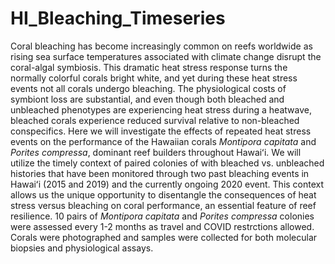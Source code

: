 # HI_Bleaching_Timeseries

Coral bleaching has become increasingly common on reefs worldwide as rising sea surface temperatures associated with climate change disrupt the coral-algal symbiosis. This dramatic heat stress response turns the normally colorful corals bright white, and yet during these heat stress events not all corals undergo bleaching. The physiological costs of symbiont loss are substantial, and even though both bleached and unbleached phenotypes are experiencing heat stress during a heatwave, bleached corals experience reduced survival relative to non-bleached conspecifics. Here we will investigate the effects of repeated heat stress events on the performance of the Hawaiian corals _Montipora capitata_ and _Porites compressa_, dominant reef builders throughout Hawaiʻi. We will utilize the timely context of paired colonies of with bleached vs. unbleached histories that have been monitored through two past bleaching events in Hawaiʻi (2015 and 2019) and the currently ongoing 2020 event. This context allows us the unique opportunity to disentangle the consequences of heat stress versus bleaching on coral performance, an essential feature of reef resilience. 10 pairs of _Montipora capitata_ and _Porites compressa_ colonies were assessed every 1-2 months as travel and COVID restrctions allowed. Corals were photographed and samples were collected for both molecular biopsies and physiological assays.

